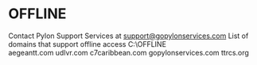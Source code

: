 # OFFLINE
Contact Pylon Support Services at support@gopylonservices.com
List of domains that support offline access
C:\OFFLINE\
	aegeantt.com
	udlvr.com
	c7caribbean.com
	gopylonservices.com
	ttrcs.org
